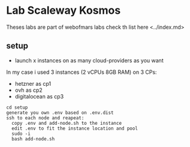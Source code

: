 # Lab Scaleway Kosmos

Theses labs are part of webofmars labs check th list here <../index.md>

## setup

- launch x instances on as many cloud-providers as you want

In my case i used 3 instances (2 vCPUs 8GB RAM) on 3 CPs:

- hetzner as cp1
- ovh as cp2
- digitalocean as cp3

```shell
cd setup
generate you own .env based on .env.dist
ssh to each node and reapeat:
  copy .env and add-node.sh to the instance
  edit .env to fit the instance location and pool
  sudo -i
  bash add-node.sh
```

